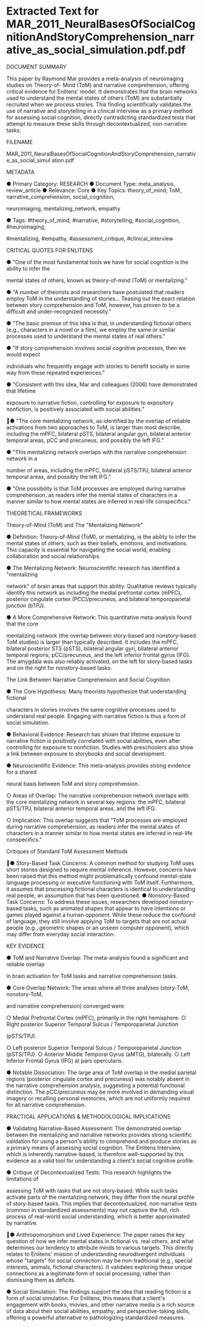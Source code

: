 # Extracted Text for MAR_2011_NeuralBasesOfSocialCognitionAndStoryComprehension_narrative_as_social_simulation.pdf.pdf

DOCUMENT SUMMARY

This paper by Raymond Mar provides a meta-analysis of neuroimaging studies on Theory-of-
Mind (ToM) and narrative comprehension, offering critical evidence for Enlitens' model. It 
demonstrates that the brain networks used to understand the mental states of others (ToM) are 
substantially recruited when we process stories. This finding scientifically validates the use of 
narrative and storytelling in a clinical interview as a primary method for assessing social 
cognition, directly contradicting standardized tests that attempt to measure these skills through 
decontextualized, non-narrative tasks.

FILENAME

MAR_2011_NeuralBasesOfSocialCognitionAndStoryComprehension_narrative_as_social_simul
ation.pdf

METADATA

● Primary Category: RESEARCH
● Document Type: meta_analysis, review_article
● Relevance: Core
● Key Topics: theory_of_mind, ToM, narrative_comprehension, social_cognition, 

neuroimaging, mentalizing_network, empathy

● Tags: #theory_of_mind, #narrative, #storytelling, #social_cognition, #neuroimaging, 

#mentalizing, #empathy, #assessment_critique, #clinical_interview

CRITICAL QUOTES FOR ENLITENS

● "One of the most fundamental tools we have for social cognition is the ability to infer the 

mental states of others, known as theory-of-mind (ToM) or mentalizing."

● "A number of theorists and researchers have postulated that readers employ ToM in the 
understanding of stories... Teasing out the exact relation between story comprehension 
and ToM, however, has proven to be a difficult and under-recognized necessity."

● "The basic premise of this idea is that, in understanding fictional others (e.g., characters 
in a novel or a film), we employ the same or similar processes used to understand the 
mental states of real others."

● "If story comprehension involves social cognitive processes, then we would expect 

individuals who frequently engage with stories to benefit socially in some way from these
repeated experiences."

● "Consistent with this idea, Mar and colleagues (2006) have demonstrated that lifetime 

exposure to narrative fiction, controlling for exposure to expository nonfiction, is 
positively associated with social abilities."

● "The core mentalizing network, as identified by the overlap of reliable activations from 
two approaches to ToM, is larger than most describe, including the mPFC, bilateral 
pSTS, bilateral angular gyri, bilateral anterior temporal areas, pCC and precuneus, and 
possibly the left IFG."

● "This mentalizing network overlaps with the narrative comprehension network in a 

number of areas, including the mPFC, bilateral pSTS/TPJ, bilateral anterior temporal 
areas, and possibly the left IFG."

● "One possibility is that ToM processes are employed during narrative comprehension, as
readers infer the mental states of characters in a manner similar to how mental states 
are inferred in real-life conspecifics."

THEORETICAL FRAMEWORKS

Theory-of-Mind (ToM) and The "Mentalizing Network"

● Definition: Theory-of-Mind (ToM), or mentalizing, is the ability to infer the mental states 
of others, such as their beliefs, emotions, and motivations. This capacity is essential for 
navigating the social world, enabling collaboration and social relationships.

● The Mentalizing Network: Neuroscientific research has identified a "mentalizing 

network" of brain areas that support this ability. Qualitative reviews typically identify this 
network as including the medial prefrontal cortex (mPFC), posterior cingulate cortex 
(PCC)/precuneus, and bilateral temporoparietal junction (bTPJ).

● A More Comprehensive Network: This quantitative meta-analysis found that the core 

mentalizing network (the overlap between story-based and nonstory-based ToM studies)
is larger than typically described. It includes the mPFC, bilateral posterior STS (pSTS), 
bilateral angular gyri, bilateral anterior temporal regions, pCC/precuneus, and the left 
inferior frontal gyrus (IFG). The amygdala was also reliably activated, on the left for 
story-based tasks and on the right for nonstory-based tasks.

The Link Between Narrative Comprehension and Social Cognition

● The Core Hypothesis: Many theorists hypothesize that understanding fictional 

characters in stories involves the same cognitive processes used to understand real 
people. Engaging with narrative fiction is thus a form of social simulation.

● Behavioral Evidence: Research has shown that lifetime exposure to narrative fiction is 
positively correlated with social abilities, even after controlling for exposure to nonfiction. 
Studies with preschoolers also show a link between exposure to storybooks and social 
development.

● Neuroscientific Evidence: This meta-analysis provides strong evidence for a shared 

neural basis between ToM and story comprehension.

○ Areas of Overlap: The narrative comprehension network overlaps with the core 
mentalizing network in several key regions: the mPFC, bilateral pSTS/TPJ, 
bilateral anterior temporal areas, and the left IFG.

○ Implication: This overlap suggests that "ToM processes are employed during 
narrative comprehension, as readers infer the mental states of characters in a 
manner similar to how mental states are inferred in real-life conspecifics."

Critiques of Standard ToM Assessment Methods

● Story-Based Task Concerns: A common method for studying ToM uses short stories 
designed to require mental inference. However, concerns have been raised that this 
method might problematically confound mental-state language processing or executive 
functioning with ToM itself. Furthermore, it assumes that processing fictional characters 
is identical to understanding real people, an assumption that has been questioned.
● Nonstory-Based Task Concerns: To address these issues, researchers developed 
nonstory-based tasks, such as animated shapes that appear to have intentions or 
games played against a human opponent. While these reduce the confound of 
language, they still involve applying ToM to targets that are not actual people (e.g., 
geometric shapes or an unseen computer opponent), which may differ from everyday 
social interaction.

KEY EVIDENCE

● ToM and Narrative Overlap: The meta-analysis found a significant and reliable overlap 

in brain activation for ToM tasks and narrative comprehension tasks.

● Core Overlap Network: The areas where all three analyses (story-ToM, nonstory-ToM, 

and narrative comprehension) converged were:

○ Medial Prefrontal Cortex (mPFC), primarily in the right hemisphere.
○ Right posterior Superior Temporal Sulcus / Temporoparietal Junction 

(pSTS/TPJ).

○ Left posterior Superior Temporal Sulcus / Temporoparietal Junction (pSTS/TPJ).
○ Anterior Middle Temporal Gyrus (aMTG), bilaterally.
○ Left Inferior Frontal Gyrus (IFG) at pars opercularis.

● Notable Dissociation: The large area of ToM overlap in the medial parietal regions 
(posterior cingulate cortex and precuneus) was notably absent in the narrative 
comprehension analysis, suggesting a potential functional distinction. The 
pCC/precuneus may be more involved in demanding visual imagery or recalling personal
memories, which are not uniformly required for all narrative comprehension.

PRACTICAL APPLICATIONS & 
METHODOLOGICAL IMPLICATIONS

● Validating Narrative-Based Assessment: The demonstrated overlap between the 
mentalizing and narrative networks provides strong scientific validation for using a 
person's ability to comprehend and produce stories as a primary means of assessing 
social cognition. The Enlitens Interview, which is inherently narrative-based, is therefore 
well-supported by this evidence as a valid tool for understanding a client's social 
cognitive profile.

● Critique of Decontextualized Tests: This research highlights the limitations of 

assessing ToM with tasks that are not story-based. While such tasks activate parts of 
the mentalizing network, they differ from the neural profile of story-based tasks. This 
implies that decontextualized, non-narrative tests (common in standardized 
assessments) may not capture the full, rich process of real-world social understanding, 
which is better approximated by narrative.

● Anthropomorphism and Lived Experience: The paper raises the key question of how 
we infer mental states in fictional vs. real others, and what determines our tendency to 
attribute minds to various targets. This directly relates to Enlitens' mission of 
understanding neurodivergent individuals whose "targets" for social connection may be 
non-traditional (e.g., special interests, animals, fictional characters). It validates exploring
these unique connections as a legitimate form of social processing, rather than 
dismissing them as deficits.

● Social Simulation: The findings support the idea that reading fiction is a form of social 
simulation. For Enlitens, this means that a client's engagement with books, movies, and 
other narrative media is a rich source of data about their social abilities, empathy, and 
perspective-taking skills, offering a powerful alternative to pathologizing standardized 
measures.

